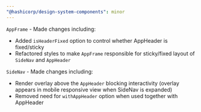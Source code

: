 ```yaml
---
"@hashicorp/design-system-components": minor
---
```


`AppFrame` - Made changes including:
- Added `isHeaderFixed` option to control whether AppHeader is fixed/sticky
- Refactored styles to make `AppFrame` responsible for sticky/fixed layout of `SideNav` and `AppHeader`

`SideNav` - Made changes including:
- Render overlay above the `AppHeader` blocking interactivity (overlay appears in mobile responsive view when SideNav is expanded)
- Removed need for `withAppHeader` option when used together with AppHeader
